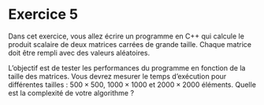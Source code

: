 # Exercice 5

Dans cet exercice, vous allez écrire un programme en C++ qui calcule le produit scalaire de deux matrices carrées de grande taille. Chaque matrice doit être rempli avec des valeurs aléatoires.

L’objectif est de tester les performances du programme en fonction de la taille des matrices. Vous devrez mesurer le temps d’exécution pour différentes tailles : $500 \times 500$, $1000 \times 1000$ et $2000 \times 2000$ éléments. Quelle est la complexité de votre algorithme ?
